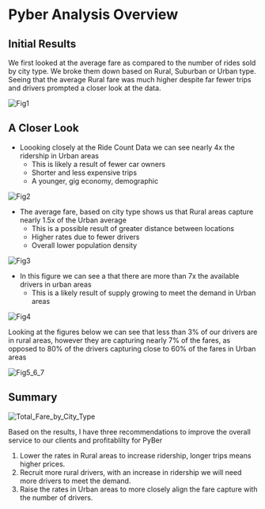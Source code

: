 # Pyber Analysis Overview
## Initial Results
We first looked at the average fare as compared to the number of rides sold by city type. We broke them down based on Rural, Suburban or Urban type. Seeing that the average Rural fare was much higher despite far fewer trips and drivers prompted a closer look at the data.

![Fig1](https://user-images.githubusercontent.com/110148559/195176136-1e3fb05c-fa2f-44bc-9259-95c4064eb2ae.png)

## A Closer Look
- Loooking closely at the Ride Count Data we can see nearly 4x the ridership in Urban areas
  * This is likely a result of fewer car owners
  * Shorter and less expensive trips
  * A younger, gig economy, demographic
  
![Fig2](https://user-images.githubusercontent.com/110148559/195176242-400381a7-a2dc-4767-85fd-0fa735a7514e.png)

- The average fare, based on city type shows us that Rural areas capture nearly 1.5x of the Urban average
  * This is a possible result of greater distance between locations
  * Higher rates due to fewer drivers
  * Overall lower population density
  
![Fig3](https://user-images.githubusercontent.com/110148559/195176479-7e17e08e-e98f-4ade-8960-21e1b4aac9ac.png)



- In this figure we can see a that there are more than 7x the available drivers in urban areas
  * This is a likely result of supply growing to meet the demand in Urban areas
  
![Fig4](https://user-images.githubusercontent.com/110148559/195176670-50f92e3a-5baf-48a2-ae13-af506b1912b5.png)


Looking at the figures below we can see that less than 3% of our drivers are in rural areas, however they are capturing nearly 7% of the fares, as opposed to 80% of the drivers capturing close to 60% of the fares in Urban areas


![Fig5_6_7](https://user-images.githubusercontent.com/110148559/195177827-a36bfc01-480c-48ed-93a5-350d001ea1ad.png)



## Summary

![Total_Fare_by_City_Type](https://user-images.githubusercontent.com/110148559/195178430-bad4406d-6742-40e2-8004-895c8d15214b.png)


Based on the results, I have three recommendations to improve the overall service to our clients and profitablilty for PyBer
 1. Lower the rates in Rural areas to increase ridership, longer trips means higher prices. 
 2. Recruit more rural drivers, with an increase in ridership we will need more drivers to meet the demand.
 3. Raise the rates in Urban areas to more closely align the fare capture with the number of drivers.
 
